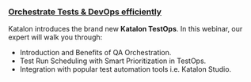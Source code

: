 ### [Orchestrate Tests & DevOps efficiently](https://www.katalon.com/testops/)

Katalon introduces the brand new **Katalon TestOps**. In this webinar, our expert will walk you through:

  - Introduction and Benefits of QA Orchestration.
  - Test Run Scheduling with Smart Prioritization in TestOps.
  - Integration with popular test automation tools i.e. Katalon Studio.
  
